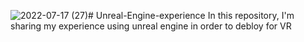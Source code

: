 ![2022-07-17 (27)](https://github.com/SiwarBaccouche/Unreal-Engine-experience/assets/109704023/101ec419-3935-4a3f-b608-0da802f3522f)# Unreal-Engine-experience
In this repository, I'm sharing my experience using unreal engine in order to debloy for VR
